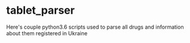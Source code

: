 # tablet_parser
Here's couple python3.6 scripts used to parse all drugs and information about them registered in Ukraine
